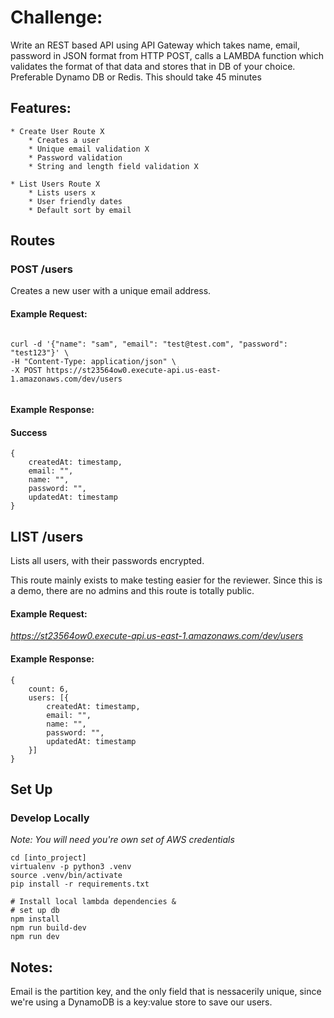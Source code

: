 # Challenge:

Write an REST based API using API Gateway which takes name, email, password in JSON format from HTTP POST, calls a LAMBDA function which validates the format of that data and stores that in DB of your choice. Preferable Dynamo DB or Redis. This should take 45 minutes

## Features:
	* Create User Route X
		* Creates a user
		* Unique email validation X
		* Password validation
		* String and length field validation X
	
	* List Users Route X
		* Lists users x
		* User friendly dates
		* Default sort by email

## Routes

### POST /users 

Creates a new user with a unique email address.

#### Example Request:

```

curl -d '{"name": "sam", "email": "test@test.com", "password": "test123"}' \
-H "Content-Type: application/json" \
-X POST https://st23564ow0.execute-api.us-east-1.amazonaws.com/dev/users


```

#### Example Response:

#### Success

```
{
	createdAt: timestamp,
	email: "",
	name: "",
	password: "",
	updatedAt: timestamp
}

```

## LIST /users

Lists all users, with their passwords encrypted.

This route mainly exists to make testing easier for the reviewer. Since this is a demo, there are no admins and this route is totally public.

#### Example Request:

_https://st23564ow0.execute-api.us-east-1.amazonaws.com/dev/users_

#### Example Response:

```
{
	count: 6,
	users: [{
		createdAt: timestamp,
		email: "",
		name: "",
		password: "",
		updatedAt: timestamp
	}]
}

```

## Set Up

### Develop Locally

_Note: You will need you're own set of AWS credentials_

```
cd [into_project]
virtualenv -p python3 .venv
source .venv/bin/activate
pip install -r requirements.txt

# Install local lambda dependencies &
# set up db
npm install
npm run build-dev
npm run dev

```

## Notes:

Email is the partition key, and the only field that is nessacerily unique, since we're using a DynamoDB is a key:value store to save our users.


